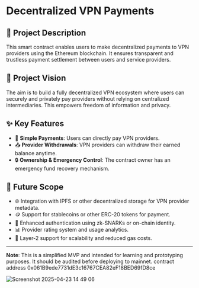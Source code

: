 # Decentralized VPN Payments

## 🧾 Project Description
This smart contract enables users to make decentralized payments to VPN providers using the Ethereum blockchain. It ensures transparent and trustless payment settlement between users and service providers.

## 🎯 Project Vision
The aim is to build a fully decentralized VPN ecosystem where users can securely and privately pay providers without relying on centralized intermediaries. This empowers freedom of information and privacy.

## ✨ Key Features
- 💸 **Simple Payments**: Users can directly pay VPN providers.
- 📤 **Provider Withdrawals**: VPN providers can withdraw their earned balance anytime.
- 🔒 **Ownership & Emergency Control**: The contract owner has an emergency fund recovery mechanism.

## 🚀 Future Scope
- 🌐 Integration with IPFS or other decentralized storage for VPN provider metadata.
- 🪙 Support for stablecoins or other ERC-20 tokens for payment.
- 🔐 Enhanced authentication using zk-SNARKs or on-chain identity.
- 📊 Provider rating system and usage analytics.
- 🧱 Layer-2 support for scalability and reduced gas costs.

---

**Note**: This is a simplified MVP and intended for learning and prototyping purposes. It should be audited before deploying to mainnet.
contract address 0x061B9ede7731dE3c16767CEA82eF18BED69fD8ce

![Screenshot 2025-04-23 14 49 06](https://github.com/user-attachments/assets/5a55e829-c619-4de0-9cf0-b3ec1e9de169)
